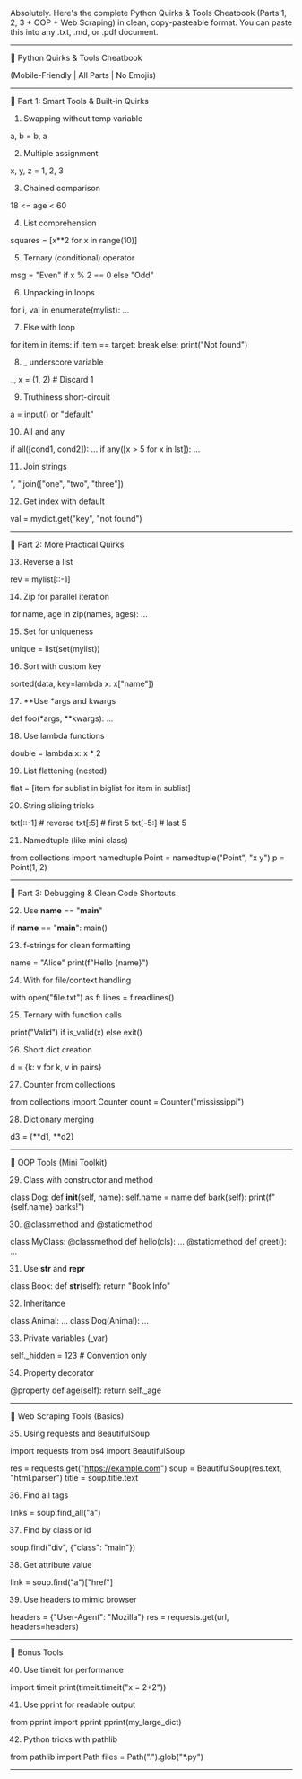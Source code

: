 Absolutely. Here's the complete Python Quirks & Tools Cheatbook (Parts 1, 2, 3 + OOP + Web Scraping) in clean, copy-pasteable format. You can paste this into any .txt, .md, or .pdf document.


---

🐍 Python Quirks & Tools Cheatbook

(Mobile-Friendly | All Parts | No Emojis)


---

🔹 Part 1: Smart Tools & Built-in Quirks

1. Swapping without temp variable



a, b = b, a

2. Multiple assignment



x, y, z = 1, 2, 3

3. Chained comparison



18 <= age < 60

4. List comprehension



squares = [x**2 for x in range(10)]

5. Ternary (conditional) operator



msg = "Even" if x % 2 == 0 else "Odd"

6. Unpacking in loops



for i, val in enumerate(mylist):
    ...

7. Else with loop



for item in items:
    if item == target:
        break
else:
    print("Not found")

8. _ underscore variable



_, x = (1, 2)  # Discard 1

9. Truthiness short-circuit



a = input() or "default"

10. All and any



if all([cond1, cond2]): ...
if any([x > 5 for x in lst]): ...

11. Join strings



", ".join(["one", "two", "three"])

12. Get index with default



val = mydict.get("key", "not found")


---

🔹 Part 2: More Practical Quirks

13. Reverse a list



rev = mylist[::-1]

14. Zip for parallel iteration



for name, age in zip(names, ages):
    ...

15. Set for uniqueness



unique = list(set(mylist))

16. Sort with custom key



sorted(data, key=lambda x: x["name"])

17. **Use *args and kwargs



def foo(*args, **kwargs): ...

18. Use lambda functions



double = lambda x: x * 2

19. List flattening (nested)



flat = [item for sublist in biglist for item in sublist]

20. String slicing tricks



txt[::-1]         # reverse
txt[:5]           # first 5
txt[-5:]          # last 5

21. Namedtuple (like mini class)



from collections import namedtuple
Point = namedtuple("Point", "x y")
p = Point(1, 2)


---

🔹 Part 3: Debugging & Clean Code Shortcuts

22. Use __name__ == "__main__"



if __name__ == "__main__":
    main()

23. f-strings for clean formatting



name = "Alice"
print(f"Hello {name}")

24. With for file/context handling



with open("file.txt") as f:
    lines = f.readlines()

25. Ternary with function calls



print("Valid") if is_valid(x) else exit()

26. Short dict creation



d = {k: v for k, v in pairs}

27. Counter from collections



from collections import Counter
count = Counter("mississippi")

28. Dictionary merging



d3 = {**d1, **d2}


---

🔹 OOP Tools (Mini Toolkit)

29. Class with constructor and method



class Dog:
    def __init__(self, name):
        self.name = name
    def bark(self):
        print(f"{self.name} barks!")

30. @classmethod and @staticmethod



class MyClass:
    @classmethod
    def hello(cls):
        ...
    @staticmethod
    def greet():
        ...

31. Use __str__ and __repr__



class Book:
    def __str__(self):
        return "Book Info"

32. Inheritance



class Animal: ...
class Dog(Animal): ...

33. Private variables (_var)



self._hidden = 123  # Convention only

34. Property decorator



@property
def age(self):
    return self._age


---

🔹 Web Scraping Tools (Basics)

35. Using requests and BeautifulSoup



import requests
from bs4 import BeautifulSoup

res = requests.get("https://example.com")
soup = BeautifulSoup(res.text, "html.parser")
title = soup.title.text

36. Find all tags



links = soup.find_all("a")

37. Find by class or id



soup.find("div", {"class": "main"})

38. Get attribute value



link = soup.find("a")["href"]

39. Use headers to mimic browser



headers = {"User-Agent": "Mozilla"}
res = requests.get(url, headers=headers)


---

🔹 Bonus Tools

40. Use timeit for performance



import timeit
print(timeit.timeit("x = 2+2"))

41. Use pprint for readable output



from pprint import pprint
pprint(my_large_dict)

42. Python tricks with pathlib



from pathlib import Path
files = Path(".").glob("*.py")


---

